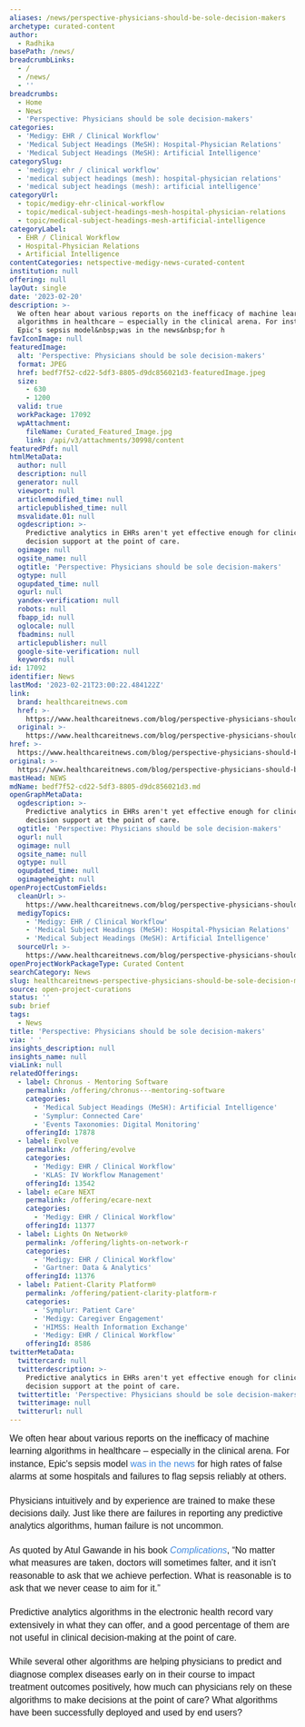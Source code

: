 ```yaml
---
aliases: /news/perspective-physicians-should-be-sole-decision-makers
archetype: curated-content
author:
  - Radhika
basePath: /news/
breadcrumbLinks:
  - /
  - /news/
  - ''
breadcrumbs:
  - Home
  - News
  - 'Perspective: Physicians should be sole decision-makers'
categories:
  - 'Medigy: EHR / Clinical Workflow'
  - 'Medical Subject Headings (MeSH): Hospital-Physician Relations'
  - 'Medical Subject Headings (MeSH): Artificial Intelligence'
categorySlug:
  - 'medigy: ehr / clinical workflow'
  - 'medical subject headings (mesh): hospital-physician relations'
  - 'medical subject headings (mesh): artificial intelligence'
categoryUrl:
  - topic/medigy-ehr-clinical-workflow
  - topic/medical-subject-headings-mesh-hospital-physician-relations
  - topic/medical-subject-headings-mesh-artificial-intelligence
categoryLabel:
  - EHR / Clinical Workflow
  - Hospital-Physician Relations
  - Artificial Intelligence
contentCategories: netspective-medigy-news-curated-content
institution: null
offering: null
layOut: single
date: '2023-02-20'
description: >-
  We often hear about various reports on the inefficacy of machine learning
  algorithms in healthcare – especially in the clinical arena. For instance,
  Epic's sepsis model&nbsp;was in the news&nbsp;for h
favIconImage: null
featuredImage:
  alt: 'Perspective: Physicians should be sole decision-makers'
  format: JPEG
  href: bedf7f52-cd22-5df3-8805-d9dc856021d3-featuredImage.jpeg
  size:
    - 630
    - 1200
  valid: true
  workPackage: 17092
  wpAttachment:
    fileName: Curated_Featured_Image.jpg
    link: /api/v3/attachments/30998/content
featuredPdf: null
htmlMetaData:
  author: null
  description: null
  generator: null
  viewport: null
  articlemodified_time: null
  articlepublished_time: null
  msvalidate.01: null
  ogdescription: >-
    Predictive analytics in EHRs aren't yet effective enough for clinical
    decision support at the point of care.
  ogimage: null
  ogsite_name: null
  ogtitle: 'Perspective: Physicians should be sole decision-makers'
  ogtype: null
  ogupdated_time: null
  ogurl: null
  yandex-verification: null
  robots: null
  fbapp_id: null
  oglocale: null
  fbadmins: null
  articlepublisher: null
  google-site-verification: null
  keywords: null
id: 17092
identifier: News
lastMod: '2023-02-21T23:00:22.484122Z'
link:
  brand: healthcareitnews.com
  href: >-
    https://www.healthcareitnews.com/blog/perspective-physicians-should-be-sole-decision-makers
  original: >-
    https://www.healthcareitnews.com/blog/perspective-physicians-should-be-sole-decision-makers
href: >-
  https://www.healthcareitnews.com/blog/perspective-physicians-should-be-sole-decision-makers
original: >-
  https://www.healthcareitnews.com/blog/perspective-physicians-should-be-sole-decision-makers
mastHead: NEWS
mdName: bedf7f52-cd22-5df3-8805-d9dc856021d3.md
openGraphMetaData:
  ogdescription: >-
    Predictive analytics in EHRs aren't yet effective enough for clinical
    decision support at the point of care.
  ogtitle: 'Perspective: Physicians should be sole decision-makers'
  ogurl: null
  ogimage: null
  ogsite_name: null
  ogtype: null
  ogupdated_time: null
  ogimageheight: null
openProjectCustomFields:
  cleanUrl: >-
    https://www.healthcareitnews.com/blog/perspective-physicians-should-be-sole-decision-makers
  medigyTopics:
    - 'Medigy: EHR / Clinical Workflow'
    - 'Medical Subject Headings (MeSH): Hospital-Physician Relations'
    - 'Medical Subject Headings (MeSH): Artificial Intelligence'
  sourceUrl: >-
    https://www.healthcareitnews.com/blog/perspective-physicians-should-be-sole-decision-makers
openProjectWorkPackageType: Curated Content
searchCategory: News
slug: healthcareitnews-perspective-physicians-should-be-sole-decision-makers
source: open-project-curations
status: ''
sub: brief
tags:
  - News
title: 'Perspective: Physicians should be sole decision-makers'
via: ' '
insights_description: null
insights_name: null
viaLink: null
relatedOfferings:
  - label: Chronus - Mentoring Software
    permalink: /offering/chronus---mentoring-software
    categories:
      - 'Medical Subject Headings (MeSH): Artificial Intelligence'
      - 'Symplur: Connected Care'
      - 'Events Taxonomies: Digital Monitoring'
    offeringId: 17878
  - label: Evolve
    permalink: /offering/evolve
    categories:
      - 'Medigy: EHR / Clinical Workflow'
      - 'KLAS: IV Workflow Management'
    offeringId: 13542
  - label: eCare NEXT
    permalink: /offering/ecare-next
    categories:
      - 'Medigy: EHR / Clinical Workflow'
    offeringId: 11377
  - label: Lights On Network®
    permalink: /offering/lights-on-network-r
    categories:
      - 'Medigy: EHR / Clinical Workflow'
      - 'Gartner: Data & Analytics'
    offeringId: 11376
  - label: Patient-Clarity Platform®
    permalink: /offering/patient-clarity-platform-r
    categories:
      - 'Symplur: Patient Care'
      - 'Medigy: Caregiver Engagement'
      - 'HIMSS: Health Information Exchange'
      - 'Medigy: EHR / Clinical Workflow'
    offeringId: 8586
twitterMetaData:
  twittercard: null
  twitterdescription: >-
    Predictive analytics in EHRs aren't yet effective enough for clinical
    decision support at the point of care.
  twittertitle: 'Perspective: Physicians should be sole decision-makers'
  twitterimage: null
  twitterurl: null
---
```

<p style="box-sizing: border-box; margin: 0px 0px 20px; line-height: 1.4; font-family: fira-sans, Helvetica, Arial, sans-serif; font-size: 16px;">We often hear about various reports on the inefficacy of machine learning algorithms in healthcare – especially in the clinical arena. For instance, Epic's sepsis model&nbsp;<a href="https://www.healthcareitnews.com/news/research-suggests-epic-sepsis-model-lacking-predictive-power" target="_blank" style="box-sizing: border-box; background-color: transparent; color: rgb(62, 136, 223); text-decoration-line: none;">was in the news</a>&nbsp;for high rates of false alarms at some hospitals and failures to flag sepsis reliably at others.&nbsp;</p><p dir="ltr" style="box-sizing: border-box; margin: 0px 0px 20px; line-height: 1.4; font-family: fira-sans, Helvetica, Arial, sans-serif; font-size: 16px;">Physicians intuitively and by experience are trained to make these decisions daily. Just like there are failures in reporting any predictive analytics algorithms, human failure is not uncommon.&nbsp;</p><p dir="ltr" style="box-sizing: border-box; margin: 0px 0px 20px; line-height: 1.4; font-family: fira-sans, Helvetica, Arial, sans-serif; font-size: 16px;">As quoted by Atul Gawande in his book&nbsp;<em style="box-sizing: border-box;"><a href="http://atulgawande.com/book/complications/" target="_blank" style="box-sizing: border-box; background-color: transparent; color: rgb(62, 136, 223); text-decoration-line: none;">Complications</a></em>, “No matter what measures are taken, doctors will sometimes falter, and it isn’t reasonable to ask that we achieve perfection. What is reasonable is to ask that we never cease to aim for it.”&nbsp;</p><p dir="ltr" style="box-sizing: border-box; margin: 0px 0px 20px; line-height: 1.4; font-family: fira-sans, Helvetica, Arial, sans-serif; font-size: 16px;">Predictive analytics algorithms in the electronic health record vary extensively in what they can offer, and a good percentage of them are not useful in clinical decision-making at the point of care.</p><p dir="ltr" style="box-sizing: border-box; margin: 0px 0px 20px; line-height: 1.4; font-family: fira-sans, Helvetica, Arial, sans-serif; font-size: 16px;">While several other algorithms are helping physicians to predict and diagnose complex diseases early on in their course to impact treatment outcomes positively, how much can physicians rely on these algorithms to make decisions at the point of care? What algorithms have been successfully deployed and used by end users?</p>